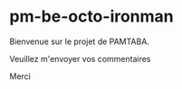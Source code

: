 pm-be-octo-ironman
==================


Bienvenue sur le projet de PAMTABA.

Veuillez m'envoyer vos commentaires

Merci

